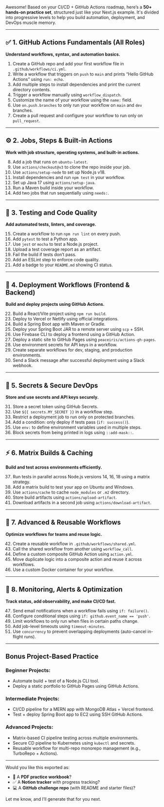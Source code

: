 Awesome! Based on your CI/CD + GitHub Actions roadmap, here’s a **50+ hands-on practice set**, structured just like your Next.js example. It's divided into progressive levels to help you build automation, deployment, and DevOps muscle memory.

---

## ✅ **1. GitHub Actions Fundamentals (All Roles)**

**Understand workflows, syntax, and automation basics.**

1. Create a GitHub repo and add your first workflow file in `.github/workflows/ci.yml`.
2. Write a workflow that triggers on `push` to `main` and prints “Hello GitHub Actions” using `run: echo`.
3. Add multiple steps to install dependencies and print the current directory contents.
4. Trigger a workflow manually using `workflow_dispatch`.
5. Customize the name of your workflow using the `name:` field.
6. Use `on.push.branches` to only run your workflow on `main` and `dev` branches.
7. Create a pull request and configure your workflow to run only on `pull_request`.

---

## ⚙️ **2. Jobs, Steps & Built-in Actions**

**Work with job structure, operating systems, and built-in actions.**

8. Add a job that runs on `ubuntu-latest`.
9. Use `actions/checkout@v3` to clone the repo inside your job.
10. Use `actions/setup-node` to set up Node.js v18.
11. Install dependencies and run `npm test` in your workflow.
12. Set up Java 17 using `actions/setup-java`.
13. Run a Maven build inside your workflow.
14. Add two jobs that run sequentially using `needs:`.

---

## 🌱 **3. Testing and Code Quality**

**Add automated tests, linters, and coverage.**

15. Create a workflow to run `npm run lint` on every push.
16. Add `pytest` to test a Python app.
17. Use `jest` or `mocha` to test a Node.js project.
18. Upload a test coverage report as an artifact.
19. Fail the build if tests don’t pass.
20. Add an ESLint step to enforce code quality.
21. Add a badge to your `README.md` showing CI status.

---

## 🚚 **4. Deployment Workflows (Frontend & Backend)**

**Build and deploy projects using GitHub Actions.**

22. Build a React/Vite project using `npm run build`.
23. Deploy to Vercel or Netlify using official integrations.
24. Build a Spring Boot app with Maven or Gradle.
25. Deploy your Spring Boot JAR to a remote server using `scp` + SSH.
26. Use Firebase CLI to deploy a frontend using a GitHub Action.
27. Deploy a static site to GitHub Pages using `peaceiris/actions-gh-pages`.
28. Use environment secrets for API keys in a workflow.
29. Create separate workflows for dev, staging, and production environments.
30. Send a Slack message after successful deployment using a Slack webhook.

---

## 🔐 **5. Secrets & Secure DevOps**

**Store and use secrets and API keys securely.**

31. Store a secret token using GitHub Secrets.
32. Use `${{ secrets.MY_SECRET }}` in a workflow step.
33. Restrict a deployment job to run only on protected branches.
34. Add a condition: only deploy if tests pass (`if: success()`).
35. Use `env:` to define environment variables used in multiple steps.
36. Block secrets from being printed in logs using `::add-mask::`.

---

## ⚡ **6. Matrix Builds & Caching**

**Build and test across environments efficiently.**

37. Run tests in parallel across Node.js versions 14, 16, 18 using a matrix strategy.
38. Add a matrix build to test your app on Ubuntu and Windows.
39. Use `actions/cache` to cache `node_modules` or `.m2` directory.
40. Store build artifacts using `actions/upload-artifact`.
41. Download artifacts in a second job using `actions/download-artifact`.

---

## 🔁 **7. Advanced & Reusable Workflows**

**Optimize workflows for teams and reuse logic.**

42. Create a reusable workflow in `.github/workflows/shared.yml`.
43. Call the shared workflow from another using `workflow_call`.
44. Define a custom composite GitHub Action using `action.yml`.
45. Move duplicate logic into a composite action and reuse it across workflows.
46. Use a custom Docker container for your workflow.

---

## 🧠 **8. Monitoring, Alerts & Optimization**

**Track status, add observability, and make CI/CD fast.**

47. Send email notifications when a workflow fails using `if: failure()`.
48. Configure conditional steps using `if: github.event_name == 'push'`.
49. Limit workflows to only run when files in certain paths change.
50. Add job-level timeouts using `timeout-minutes`.
51. Use `concurrency` to prevent overlapping deployments (auto-cancel in-flight runs).

---

## Bonus Project-Based Practice

### Beginner Projects:

* Automate build + test of a Node.js CLI tool.
* Deploy a static portfolio to GitHub Pages using GitHub Actions.

### Intermediate Projects:

* CI/CD pipeline for a MERN app with MongoDB Atlas + Vercel frontend.
* Test + deploy Spring Boot app to EC2 using SSH GitHub Actions.

### Advanced Projects:

* Matrix-based CI pipeline testing across multiple environments.
* Secure CD pipeline to Kubernetes using `kubectl` and secrets.
* Reusable workflow for multi-repo monorepo management (e.g., TurboRepo + Actions).

---

Would you like this exported as:

* 📘 A **PDF practice workbook**?
* ✅ A **Notion tracker** with progress tracking?
* 💻 A **GitHub challenge repo** (with README and starter files)?

Let me know, and I’ll generate that for you next.

